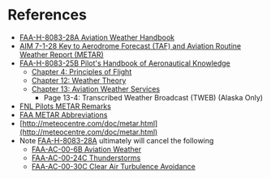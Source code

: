 # References

* [FAA-H-8083-28A Aviation Weather Handbook](https://www.faa.gov/sites/faa.gov/files/FAA-H-8083-28A_FAA_Web.pdf)
* [AIM 7-1-28 Key to Aerodrome Forecast (TAF) and Aviation Routine Weather Report (METAR)](https://www.faa.gov/air_traffic/publications/atpubs/aim_html/chap7_section_1.html#$paragraph7-1-28)
* [FAA-H-8083-25B Pilot's Handbook of Aeronautical Knowledge](https://www.faa.gov/regulations_policies/handbooks_manuals/aviation/phak)
  * [Chapter 4: Principles of Flight](https://www.faa.gov/sites/faa.gov/files/regulations_policies/handbooks_manuals/aviation/phak/06_phak_ch4.pdf)
  * [Chapter 12: Weather Theory](https://www.faa.gov/sites/faa.gov/files/regulations_policies/handbooks_manuals/aviation/phak/14_phak_ch12.pdf)
  * [Chapter 13: Aviation Weather Services](https://www.faa.gov/sites/faa.gov/files/regulations_policies/handbooks_manuals/aviation/phak/15_phak_ch13.pdf)
    * Page 13-4: Transcribed Weather Broadcast (TWEB) (Alaska Only)
* [FNL Pilots METAR Remarks](https://www.fnlpilots.org/blog/2018/10/metar-remarks/)
* [FAA METAR Abbreviations](https://www.weather.gov/media/wrh/mesowest/metar_decode_key.pdf)
* [http://meteocentre.com/doc/metar.html](http://meteocentre.com/doc/metar.html)
* Note [FAA-H-8083-28A](https://www.faa.gov/sites/faa.gov/files/FAA-H-8083-28A_FAA_Web.pdf) ultimately will cancel the following
  * [FAA-AC-00-6B Aviation Weather](https://www.faa.gov/regulations_policies/advisory_circulars/index.cfm/go/document.information/documentID/1029851)
  * [FAA-AC-00-24C Thunderstorms](https://www.faa.gov/regulations_policies/advisory_circulars/index.cfm/go/document.information/documentID/1020774)
  * [FAA-AC-00-30C Clear Air Turbulence Avoidance](https://www.faa.gov/regulations_policies/advisory_circulars/index.cfm/go/document.information/documentID/1029211)
